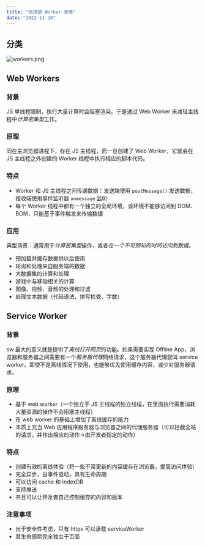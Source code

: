```yaml
---
title: "搞清楚 Worker 家族"
date: "2022-11-10"
---
```


## 分类

![workers.png](https://p1-juejin.byteimg.com/tos-cn-i-k3u1fbpfcp/2b4f8af631484d82bd04f73316480397~tplv-k3u1fbpfcp-watermark.image?)

## Web Workers

### 背景

JS 单线程限制，执行大量计算时会阻塞渲染。于是通过 Web Worker 来减轻主线程中*计算密集型*工作。

### 原理

同在主浏览器进程下，存在 JS 主线程，而一旦创建了 Web Worker，它就会在 JS 主线程之外创建的 Worker 线程中执行相应的脚本代码。

### 特点

- Worker 和 JS 主线程之间传递数据：发送端使用 `postMessage()` 发送数据，接收端使用事件监听器 `onmessage` 监听
- 每个 Worker 线程中都有一个独立的全局环境，该环境不能够访问到 DOM、BOM，只能基于事件触发来传输数据

### 应用

典型场景：通常用于*计算密集型*操作，或者*在一个不可预知的时间访问到数据*。
- 预加载并缓存数据供以后使用
- 轮询和处理来自服务端的数据
- 大数据集的计算和处理
- 游戏中与移动相关的计算
- 图像、视频、音频的处理和过滤
- 处理文本数据（代码语法、拼写检查、字数）

## Service Worker

### 背景

sw 最大的意义就是提供了*离线打开网页*的功能。如果需要实现 Offline App，浏览器和服务器之间需要有一个*服务器代理*网络请求，这个服务器代理就叫 service worker。即使不是离线情况下使用，也能够优先使用缓存内容，减少对服务器请求。

### 原理

- 基于 web worker（一个独立于 JS 主线程的独立线程，在里面执行需要消耗大量资源的操作不会阻塞主线程）
- 在 web worker 的基础上增加了离线缓存的能力
- 本质上充当 Web 应用程序服务器与浏览器之间的代理服务器（可以拦截全站的请求，并作出相应的动作->由开发者指定的动作）

### 特点

- 创建有效的离线体验（将一些不常更新的内容缓存在浏览器，提高访问体验）
- 完全异步，由事件驱动，具有生命周期
- 可以访问 cache 和 indexDB
- 支持推送
- 并且可以让开发者自己控制缓存的内容和版本

### 注意事项

- 出于安全性考虑，只有 https 可以承载 serviceWorker
- 其生命周期完全独立于页面